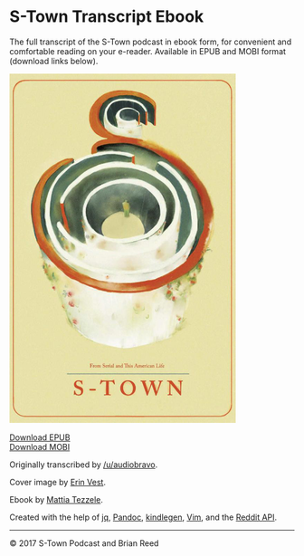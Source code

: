 # S-Town Transcript Ebook

The full transcript of the S-Town podcast in ebook form, for convenient and comfortable reading on your e-reader. Available in EPUB and MOBI format (download links below).

<img src="cover.png" alt="S-Town book cover by Erin Vest" style="width: 400px;">

[Download EPUB](https://github.com/mrzool/s-town/raw/master/s-town.epub)  
[Download MOBI](https://github.com/mrzool/s-town/raw/master/s-town.mobi)

Originally transcribed by [/u/audiobravo](https://www.reddit.com/user/audio_bravo).

Cover image by [Erin Vest](https://www.instagram.com/swordandsnorecery/).

Ebook by [Mattia Tezzele](http://mrzool.cc).

Created with the help of [jq](https://stedolan.github.io/jq/), [Pandoc](http://pandoc.org/), [kindlegen](https://www.amazon.com/gp/feature.html?docId=1000765211), [Vim](http://www.vim.org/), and the [Reddit API](https://www.reddit.com/dev/api/).

---

© 2017 S-Town Podcast and Brian Reed
